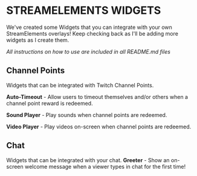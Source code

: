 # STREAMELEMENTS WIDGETS
We've created some Widgets that you can integrate with your own StreamElements overlays! Keep checking back as I'll be adding more widgets as I create them.

*All instructions on how to use are included in all README.md files*

## Channel Points
Widgets that can be integrated with Twitch Channel Points.

**Auto-Timeout** - Allow users to timeout themselves and/or others when a channel point reward is redeemed.

**Sound Player** - Play sounds when channel points are redeemed.

**Video Player** - Play videos on-screen when channel points are redeemed.

## Chat
Widgets that can be integrated with your chat.
**Greeter** - Show an on-screen welcome message when a viewer types in chat for the first time!
